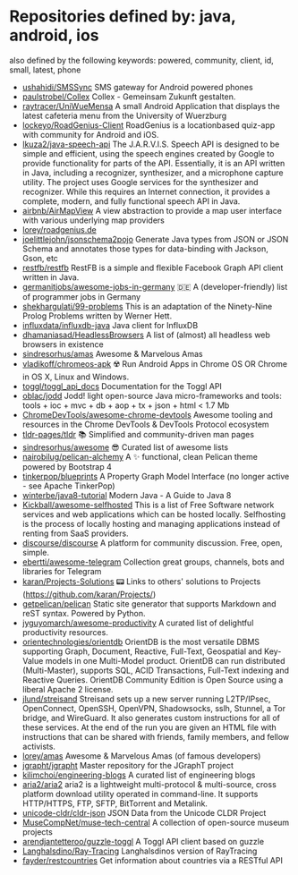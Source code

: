 # Repositories defined by: java, android, ios

also defined by the following keywords: powered, community, client, id, small, latest, phone

- [ushahidi/SMSSync](https://github.com/ushahidi/SMSSync)
  SMS gateway for Android powered phones
- [paulstrobel/Collex](https://github.com/paulstrobel/Collex)
  Collex - Gemeinsam Zukunft gestalten.
- [raytracer/UniWueMensa](https://github.com/raytracer/UniWueMensa)
  A small Android Application that displays the latest cafeteria menu from the University of Wuerzburg
- [lockeyo/RoadGenius-Client](https://github.com/lockeyo/RoadGenius-Client)
  RoadGenius is a locationbased quiz-app with community for Android and iOS.
- [lkuza2/java-speech-api](https://github.com/lkuza2/java-speech-api)
  The J.A.R.V.I.S. Speech API is designed to be simple and efficient, using the speech engines created by Google to provide functionality for parts of the API. Essentially, it is an API written in Java, including a recognizer, synthesizer, and a microphone capture utility. The project uses Google services for the synthesizer and recognizer. While this requires an Internet connection, it provides a complete, modern, and fully functional speech API in Java.
- [airbnb/AirMapView](https://github.com/airbnb/AirMapView)
  A view abstraction to provide a map user interface with various underlying map providers
- [lorey/roadgenius.de](https://github.com/lorey/roadgenius.de)
- [joelittlejohn/jsonschema2pojo](https://github.com/joelittlejohn/jsonschema2pojo)
  Generate Java types from JSON or JSON Schema and annotates those types for data-binding with Jackson, Gson, etc
- [restfb/restfb](https://github.com/restfb/restfb)
  RestFB is a simple and flexible Facebook Graph API client written in Java.
- [germanitjobs/awesome-jobs-in-germany](https://github.com/germanitjobs/awesome-jobs-in-germany)
  :de: A (developer-friendly) list of programmer jobs in Germany
- [shekhargulati/99-problems](https://github.com/shekhargulati/99-problems)
  This is an adaptation of the Ninety-Nine Prolog Problems written by Werner Hett.
- [influxdata/influxdb-java](https://github.com/influxdata/influxdb-java)
  Java client for InfluxDB
- [dhamaniasad/HeadlessBrowsers](https://github.com/dhamaniasad/HeadlessBrowsers)
  A list of (almost) all headless web browsers in existence
- [sindresorhus/amas](https://github.com/sindresorhus/amas)
  Awesome & Marvelous Amas
- [vladikoff/chromeos-apk](https://github.com/vladikoff/chromeos-apk)
  ☢️  Run Android Apps in Chrome OS OR Chrome in OS X, Linux and Windows.
- [toggl/toggl_api_docs](https://github.com/toggl/toggl_api_docs)
  Documentation for the Toggl API
- [oblac/jodd](https://github.com/oblac/jodd)
  Jodd! light open-source Java micro-frameworks and tools: tools + ioc + mvc + db + aop + tx + json + html < 1.7 Mb
- [ChromeDevTools/awesome-chrome-devtools](https://github.com/ChromeDevTools/awesome-chrome-devtools)
  Awesome tooling and resources in the Chrome DevTools & DevTools Protocol ecosystem
- [tldr-pages/tldr](https://github.com/tldr-pages/tldr)
  :books: Simplified and community-driven man pages
- [sindresorhus/awesome](https://github.com/sindresorhus/awesome)
  :sunglasses: Curated list of awesome lists
- [nairobilug/pelican-alchemy](https://github.com/nairobilug/pelican-alchemy)
  A :sparkles: functional, clean Pelican theme powered by Bootstrap 4
- [tinkerpop/blueprints](https://github.com/tinkerpop/blueprints)
  A Property Graph Model Interface (no longer active - see Apache TinkerPop)
- [winterbe/java8-tutorial](https://github.com/winterbe/java8-tutorial)
  Modern Java - A Guide to Java 8
- [Kickball/awesome-selfhosted](https://github.com/Kickball/awesome-selfhosted)
  This is a list of Free Software network services and web applications which can be hosted locally. Selfhosting is the process of locally hosting and managing applications instead of renting from SaaS providers.
- [discourse/discourse](https://github.com/discourse/discourse)
  A platform for community discussion. Free, open, simple.
- [ebertti/awesome-telegram](https://github.com/ebertti/awesome-telegram)
  Collection great groups, channels, bots and libraries for Telegram
- [karan/Projects-Solutions](https://github.com/karan/Projects-Solutions)
  :pager: Links to others' solutions to Projects (https://github.com/karan/Projects/)
- [getpelican/pelican](https://github.com/getpelican/pelican)
  Static site generator that supports Markdown and reST syntax. Powered by Python.
- [jyguyomarch/awesome-productivity](https://github.com/jyguyomarch/awesome-productivity)
  A curated list of delightful productivity resources.
- [orientechnologies/orientdb](https://github.com/orientechnologies/orientdb)
  OrientDB is the most versatile DBMS supporting Graph, Document, Reactive, Full-Text, Geospatial and Key-Value models in one Multi-Model product. OrientDB can run distributed (Multi-Master), supports SQL, ACID Transactions, Full-Text indexing and Reactive Queries. OrientDB Community Edition is Open Source using a liberal Apache 2 license.
- [jlund/streisand](https://github.com/jlund/streisand)
  Streisand sets up a new server running L2TP/IPsec, OpenConnect, OpenSSH, OpenVPN, Shadowsocks, sslh, Stunnel, a Tor bridge, and WireGuard. It also generates custom instructions for all of these services. At the end of the run you are given an HTML file with instructions that can be shared with friends, family members, and fellow activists.
- [lorey/amas](https://github.com/lorey/amas)
  Awesome & Marvelous Amas (of famous developers)
- [jgrapht/jgrapht](https://github.com/jgrapht/jgrapht)
  Master repository for the JGraphT project
- [kilimchoi/engineering-blogs](https://github.com/kilimchoi/engineering-blogs)
  A curated list of engineering blogs
- [aria2/aria2](https://github.com/aria2/aria2)
  aria2 is a lightweight multi-protocol & multi-source, cross platform download utility operated in command-line. It supports HTTP/HTTPS, FTP, SFTP, BitTorrent and Metalink.
- [unicode-cldr/cldr-json](https://github.com/unicode-cldr/cldr-json)
  JSON Data from the Unicode CLDR Project
- [MuseCompNet/muse-tech-central](https://github.com/MuseCompNet/muse-tech-central)
  A collection of open-source museum projects
- [arendjantetteroo/guzzle-toggl](https://github.com/arendjantetteroo/guzzle-toggl)
  A Toggl API client based on guzzle
- [Langhalsdino/Ray-Tracing](https://github.com/Langhalsdino/Ray-Tracing)
  Langhalsdinos version of RayTracing
- [fayder/restcountries](https://github.com/fayder/restcountries)
  Get information about countries via a RESTful API
